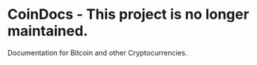 CoinDocs - This project is no longer maintained. 
========

Documentation for Bitcoin and other Cryptocurrencies. 
